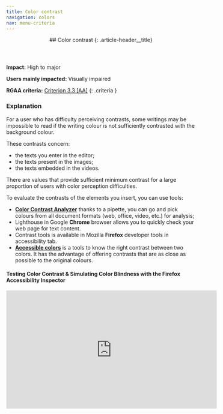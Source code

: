 ```yaml
---
title: Color contrast
navigation: colors
nav: menu-criteria
---
```


<header>
## Color contrast
{: .article-header__title}
</header>

**Impact:** High to major

**Users mainly impacted:** Visually impaired

**RGAA criteria:** [Criterion 3.3 [AA]](http://disic.github.io/rgaa_referentiel_en/criteria.html#crit-3-3)
{: .criteria }

### Explanation

For a user who has difficulty perceiving contrasts, some writings may be impossible to read if the writing colour is not sufficiently contrasted with the background colour.

These contrasts concern:

* the texts you enter in the editor;
* the texts present in the images;
* the texts embedded in the videos.

There are values that provide sufficient minimum contrast for a large proportion of users with color perception difficulties.

To evaluate the contrasts of the elements you insert, you can use tools:

* [**Color Contrast Analyzer**](https://developer.paciellogroup.com/resources/contrastanalyser/) thanks to a pipette, you can go and pick colours from all document formats (web, office, video, etc.) for analysis;
* Lighthouse in Google **Chrome** browser allows you to quickly check your web page for text content.
* Contrast tools is available in Mozilla **Firefox** developer tools in accessibility tab.
* [**Accessible colors**](https://accessible-colors.com/) is a tools to know the right contrast between two colors. It has the advantage of offering contrasts that are as close as possible to the original colours.

#### Testing Color Contrast & Simulating Color Blindness with the Firefox Accessibility Inspector

<div class="video"><iframe title="Testing Color Contrast & Simulating Color Blindness with the Firefox Accessibility Inspector" width="560" height="315" src="https://www.youtube.com/embed/eBefjaWud-M" frameborder="0" allow="accelerometer; encrypted-media; gyroscope; picture-in-picture" allowfullscreen></iframe></iframe></iframe></div>
